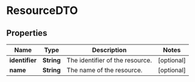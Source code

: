 

# ResourceDTO

## Properties

Name | Type | Description | Notes
------------ | ------------- | ------------- | -------------
**identifier** | **String** | The identifier of the resource. |  [optional]
**name** | **String** | The name of the resource. |  [optional]



